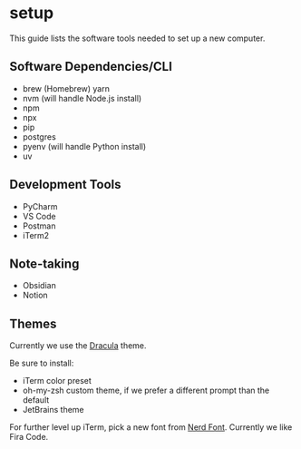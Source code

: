 # setup
This guide lists the software tools needed to set up a new computer.

## Software Dependencies/CLI
- brew (Homebrew) 
yarn
- nvm (will handle Node.js install)
- npm
- npx
- pip
- postgres
- pyenv (will handle Python install)
- uv

## Development Tools
- PyCharm
- VS Code
- Postman
- iTerm2

## Note-taking
- Obsidian
- Notion

## Themes
Currently we use the [Dracula](https://draculatheme.com/jetbrains) theme.

Be sure to install:
- iTerm color preset
- oh-my-zsh custom theme, if we prefer a different prompt than the default
- JetBrains theme

For further level up iTerm, pick a new font from [Nerd Font](https://www.nerdfonts.com/font-downloads). Currently we like Fira Code.

